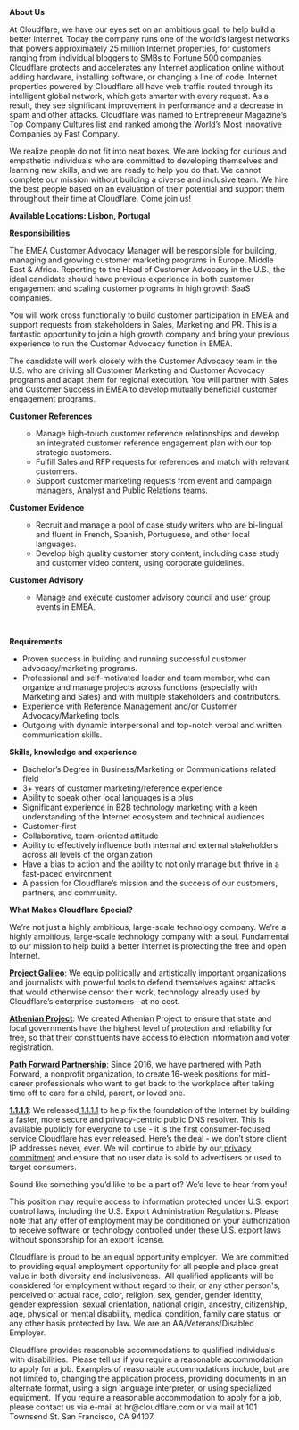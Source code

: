 <div class="content-intro">
	<div><strong>About Us</strong></div>
	<div>
		<p><span style="font-weight: 400;">At Cloudflare, we have our eyes set on an ambitious goal: to help build a better Internet. Today the company runs one of the world’s largest networks that powers approximately 25 million Internet properties, for customers ranging from individual bloggers to SMBs to Fortune 500 companies. Cloudflare protects and accelerates any Internet application online without adding hardware, installing software, or changing a line of code. Internet properties powered by Cloudflare all have web traffic routed through its intelligent global network, which gets smarter with every request. As a result, they see significant improvement in performance and a decrease in spam and other attacks. Cloudflare was named to Entrepreneur Magazine’s Top Company Cultures list and ranked among the World’s Most Innovative Companies by Fast Company.</span><span style="font-weight: 400;">&nbsp;</span></p>
		<p><span style="font-weight: 400;">We realize people do not fit into neat boxes. We are looking for curious and empathetic individuals who are committed to developing themselves and learning new skills, and we are ready to help you do that. We cannot complete our mission without building a diverse and inclusive team. We hire the best people based on an evaluation of their potential and support them throughout their time at Cloudflare. Come join us!&nbsp;</span></p>
	</div>
</div>
<p><strong>Available Locations: Lisbon, Portugal</strong></p>
<p><strong>Responsibilities</strong></p>
<p>The EMEA Customer Advocacy Manager will be responsible for building, managing and growing customer marketing programs in Europe, Middle East &amp; Africa. Reporting to the Head of Customer Advocacy in the U.S., the ideal candidate should have previous experience in both customer engagement and scaling customer programs in high growth SaaS companies.&nbsp;</p>
<p>You will work cross functionally to build customer participation in EMEA and support requests from stakeholders in Sales, Marketing and PR. This is a fantastic opportunity to join a high growth company and bring your previous experience to run the Customer Advocacy function in EMEA.</p>
<p>The candidate will work closely with the Customer Advocacy team in the U.S. who are driving all Customer Marketing and Customer Advocacy programs and adapt them for regional execution. You will partner with Sales and Customer Success in EMEA to develop mutually beneficial customer engagement programs.&nbsp;</p>
<p><strong>Customer References</strong></p>
<ul>
	<ul>
		<li>Manage high-touch customer reference relationships and develop an integrated customer reference engagement plan with our top strategic customers.</li>
		<li>Fulfill Sales and RFP requests for references and match with relevant customers.</li>
		<li>Support customer marketing requests from event and campaign managers, Analyst and Public Relations teams.&nbsp;</li>
	</ul>
</ul>
<p><strong>Customer Evidence</strong></p>
<ul>
	<ul>
		<li>Recruit and manage a pool of case study writers who are bi-lingual and fluent in French, Spanish, Portuguese, and other local languages.</li>
		<li>Develop high quality customer story content, including case study and customer video content, using corporate guidelines.&nbsp;</li>
	</ul>
</ul>
<p><strong>Customer Advisory</strong></p>
<ul>
	<ul>
		<li>Manage and execute customer advisory council and user group events in EMEA.</li>
	</ul>
</ul>
<p>&nbsp;</p>
<p><strong>Requirements</strong></p>
<ul>
	<li>Proven success in building and running successful customer advocacy/marketing programs.</li>
	<li>Professional and self-motivated leader and team member, who can organize and manage projects across functions (especially with Marketing and Sales) and with multiple stakeholders and contributors.</li>
	<li>Experience with Reference Management and/or Customer Advocacy/Marketing tools.</li>
	<li>Outgoing with dynamic interpersonal and top-notch verbal and written communication skills.</li>
</ul>
<p><strong>Skills, knowledge and experience</strong></p>
<ul>
	<li>Bachelor’s Degree in Business/Marketing or Communications related field&nbsp;</li>
	<li>3+ years of customer marketing/reference experience</li>
	<li>Ability to speak other local languages is a plus</li>
	<li>Significant experience in B2B technology marketing with a keen understanding of the Internet ecosystem and technical audiences&nbsp;&nbsp;&nbsp;</li>
	<li>Customer-first&nbsp;</li>
	<li>Collaborative, team-oriented attitude</li>
	<li>Ability to effectively influence both internal and external stakeholders across all levels of the organization</li>
	<li>Have a bias to action and the ability to not only manage but thrive in a fast-paced environment</li>
	<li>A passion for Cloudflare’s mission and the success of our customers, partners, and community.</li>
</ul>
<div class="content-conclusion">
	<p><strong>What Makes Cloudflare Special?</strong></p>
	<p><span style="font-weight: 400;">We’re not just a highly ambitious, large-scale technology company. We’re a highly ambitious, large-scale technology company with a soul. Fundamental to our mission to help build a better Internet is protecting the free and open Internet.</span></p>
	<p><a href="https://blog.cloudflare.com/protecting-free-expression-online/"><strong>Project Galileo</strong></a><span style="font-weight: 400;">: We equip politically and artistically important organizations and journalists with powerful tools to defend themselves against attacks that would otherwise censor their work, technology already used by Cloudflare’s enterprise customers--at no cost.</span></p>
	<p><strong><a href="https://www.cloudflare.com/athenian/">Athenian Project</a></strong><span style="font-weight: 400;">: We created Athenian Project to ensure that state and local governments have the highest level of protection and reliability for free, so that their constituents have access to election information and voter registration.</span></p>
	<p><a href="https://blog.cloudflare.com/tag/path-forward/"><strong>Path Forward Partnership</strong></a><span style="font-weight: 400;">: Since 2016, we have partnered with Path Forward, a nonprofit organization, to create 16-week positions for mid-career professionals who want to get back to the workplace after taking time off to care for a child, parent, or loved one.</span></p>
	<p><a href="https://1.1.1.1/"><strong>1.1.1.1</strong></a><span style="font-weight: 400;">: We released</span><a href="https://1.1.1.1/"> <span style="font-weight: 400;">1.1.1.1</span></a><span style="font-weight: 400;"> to help fix the foundation of the Internet by building a faster, more secure and privacy-centric public DNS resolver. This is available publicly for everyone to use - it is the first consumer-focused service Cloudflare has ever released. Here’s the deal - we don’t store client IP addresses never, ever. We will continue to abide by our</span><a href="https://developers.cloudflare.com/1.1.1.1/privacy/public-dns-resolver"> privacy commitment</a><span style="font-weight: 400;"> and ensure that no user data is sold to advertisers or used to target consumers.</span></p>
	<p><span style="font-weight: 400;">Sound like something you’d like to be a part of? We’d love to hear from you!</span></p>
	<p><span style="font-weight: 400;">This position may require access to information protected under U.S. export control laws, including the U.S. Export Administration Regulations. Please note that any offer of employment may be conditioned on your authorization to receive software or technology controlled under these U.S. export laws without sponsorship for an export license.</span></p>
	<p><span style="font-weight: 400;">Cloudflare is proud to be an equal opportunity employer. &nbsp;We are committed to providing equal employment opportunity for all people and place great value in both diversity and inclusiveness. &nbsp;All qualified applicants will be considered for employment without regard to their, or any other person's, perceived or actual</span> <span style="font-weight: 400;">race, color, religion, sex, gender, gender identity, gender expression, sexual orientation, national origin, ancestry, citizenship, age, physical or mental disability, medical condition, family care status, or any other basis protected by law. </span><span style="font-weight: 400;">We are an AA/Veterans/Disabled Employer.</span></p>
	<p><span style="font-weight: 400;">Cloudflare provides reasonable accommodations to qualified individuals with disabilities. &nbsp;Please tell us if you require a reasonable accommodation to apply for a job. Examples of reasonable accommodations include, but are not limited to, changing the application process, providing documents in an alternate format, using a sign language interpreter, or using specialized equipment. &nbsp;If you require a reasonable accommodation to apply for a job, please contact us via e-mail at </span><span style="font-weight: 400;">hr@cloudflare.com</span><span style="font-weight: 400;"> or via mail at 101 Townsend St. San Francisco, CA 94107.</span></p>
</div>